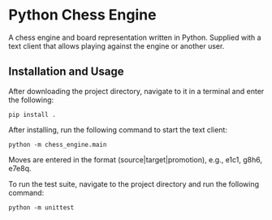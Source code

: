 # Python Chess Engine
A chess engine and board representation written in Python. Supplied with a text client
that allows playing against the engine or another user.

## Installation and Usage
After downloading the project directory, navigate to it in a terminal and enter the following:

`pip install .`

After installing, run the following command to start the text client:

`python -m chess_engine.main`

Moves are entered in the format (source|target|promotion), e.g., e1c1, g8h6, e7e8q.

To run the test suite, navigate to the project directory and run the following command:

`python -m unittest`
